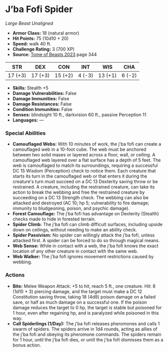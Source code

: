 # J’ba Fofi Spider

*Large* *Beast* *Unaligned*

- **Armor Class:** 18 (natural armor)
- **Hit Points:** 75 (10d10 + 20)
- **Speed:** walk 40 ft.
- **Challenge Rating:** 3 (700 XP)
- **Source:** [Tome of Beasts 2023](https://koboldpress.com/kpstore/product/tome-of-beasts-1-2023-edition/) page 344

| STR | DEX | CON | INT | WIS | CHA |
| --- | --- | --- | --- | --- | --- |
| 17 (+3) | 17 (+3) | 15 (+2) | 4 (-3) | 13 (+1) | 6 (-2) |

- **Skills:** Stealth +5
- **Damage Vulnerabilities:** False
- **Damage Immunities:** False
- **Damage Resistances:** False
- **Condition Immunities:** False
- **Senses:** blindsight 10 ft., darkvision 60 ft., passive Perception 11
- **Languages:** —

### Special Abilities

- **Camouflaged Webs:** With 10 minutes of work, the j'ba fofi can create a camouflaged web in a 10-foot cube. The web must be anchored between two solid mases or layered across a floor, wall, or ceiling. A camouflaged web layered over a flat surface has a depth of 5 feet. The web is camouflaged to match its surroundings, requiring a successful DC 15 Wisdom (Perception) check to notice them. Each creature that starts its turn in the camouflaged web or that enters it during the creature's turn must succeed on a DC 13 Dexterity saving throw or be restrained. A creature, including the restrained creature, can take its action to break the webbing and free the restrained creature by succeeding on a DC 13 Strength check. The webbing can also be attacked and destroyed (AC 10; hp 5; vulnerability to fire damage; immunity to bludgeoning, poison, and psychic damage).
- **Forest Camouflage:** The j'ba fofi has advantage on Dexterity (Stealth) checks made to hide in forested terrain.
- **Spider Climb:** The j'ba fofi can climb difficult surfaces, including upside down on ceilings, without needing to make an ability check.
- **Spider Passivism:** No spider can willingly attack the j'ba fofi, unless attacked first. A spider can be forced to do so through magical means.
- **Web Sense:** While in contact with a web, the j'ba fofi knows the exact location of any other creature in contact with the same web.
- **Web Walker:** The j'ba fofi ignores movement restrictions caused by webbing.

### Actions

- **Bite:** Melee Weapon Attack: +5 to hit, reach 5 ft., one creature. Hit: 8 (1d10 + 3) piercing damage, and the target must make a DC 12 Constitution saving throw, taking 18 (4d8) poison damage on a failed save, or half as much damage on a successful one. If the poison damage reduces the target to 0 hp, the target is stable but poisoned for 1 hour, even after regaining hp, and is paralyzed while poisoned in this way.
- **Call Spiderlings (1/Day):** The j'ba fofi releases pheromones and calls 1 swarm of spiders. The spiders arrive in 1d4 rounds, acting as allies of the j'ba fofi and obeying its pheromone commands. The spiders remain for 1 hour, until the j'ba fofi dies, or until the j'ba fofi dismisses them as a bonus action.
